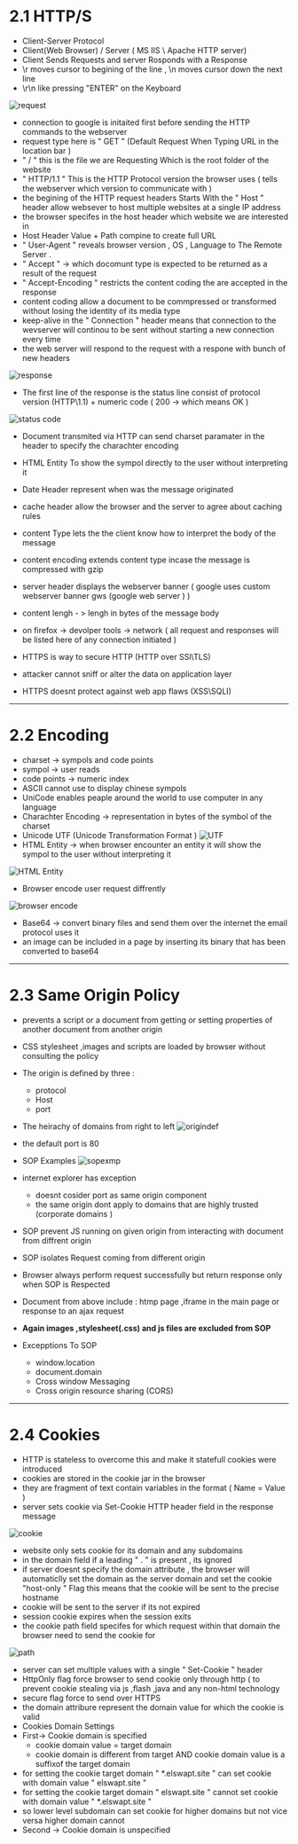 # 2.1 HTTP/S
- Client-Server Protocol
- Client(Web Browser) / Server ( MS IIS \ Apache HTTP server)
- Client Sends Requests and server Rosponds with a Response
- \r moves cursor to begining of the line , \n moves cursor down the next line
- \r\n like pressing "ENTER" on the Keyboard

 ![request](https://github.com/Islamkafafy123/Ewapt/blob/main/pictures/request.jpeg)
- connection to google is initaited first before sending the HTTP commands to the webserver
- request type here is  " GET " (Default Request When Typing URL in the location bar )
-  " / " this is the file we are Requesting Which is the root folder of the website
-  " HTTP/1.1 " This is the HTTP Protocol version the browser uses ( tells the webserver which version to communicate with )
-  the begining of the  HTTP request headers  Starts With the  " Host " header  allow websever to host multiple websites at a single IP address
-  the browser specifes in the host header which website we are interested in
-  Host Header Value + Path compine to create full URL
-  " User-Agent " reveals browser version , OS , Language to The Remote Server .
-  " Accept " -> which docomunt type is expected to be returned as a result of the request
-  " Accept-Encoding " restricts the content coding the are accepted in the response
-  content coding allow a document to be commpressed or transformed without losing the identity of its media type
-  keep-alive in the " Connection " header means that connection to the wevserver will continou to be sent without starting a new connection every time
-  the web server will respond to the request with a respone with bunch of new headers

  ![response](https://github.com/Islamkafafy123/Ewapt/blob/main/pictures/response.jpeg)
-  The first line of the response is the status line consist of protocol version (HTTP\1.1) + numeric code ( 200 -> which means OK )

  
  ![status code](https://github.com/Islamkafafy123/Ewapt/blob/main/pictures/status%20code.jpeg)
-  Document transmited via HTTP can send charset paramater in the header to specify the charachter encoding
-  HTML Entity To show the sympol directly to the user without interpreting it 

-  Date Header represent when was the message originated
-  cache header allow the browser and the server to agree about caching rules
-  content Type lets the the client know how to interpret the body of the message
-  content encoding extends content type incase the message is compressed with gzip
-  server header displays the webserver banner ( google uses custom webserver banner gws (google web server ) )
-  content lengh - > lengh in bytes of the message body
-  on firefox -> devolper tools -> network ( all request and responses will be listed here of any connection initiated )
-  HTTPS is way to secure HTTP (HTTP over SSl\TLS)
-  attacker cannot sniff or alter the data on application layer
-  HTTPS doesnt protect against web app flaws (XSS\SQLI)
- ----------------------------------------------------------------------------------------------------------------------------------------

# 2.2 Encoding
- charset -> sympols and code points
- sympol -> user reads
- code points -> numeric index
- ASCII cannot use to display chinese sympols
- UniCode enables peaple around the world to use computer in any language
- Charachter Encoding -> representation in bytes of the symbol of the charset
- Unicode UTF (Unicode Transformation Format )
 ![UTF](https://github.com/Islamkafafy123/Ewapt/blob/main/pictures/UTF.jpeg)
- HTML Entity -> when browser encounter an entity it will show the sympol to the user without interpreting it
  
 ![HTML Entity](https://github.com/Islamkafafy123/Ewapt/blob/main/pictures/HTML%20Entities.jpeg)

 - Browser encode user request diffrently

![browser encode](https://github.com/Islamkafafy123/Ewapt/blob/main/pictures/Urlencodebrowsers.jpeg)

- Base64 -> convert binary files and send them over the internet the email protocol uses it
- an image can be included in a page by inserting its binary that has been converted to base64
-----------------------------------------------------------------------------------------------------

 # 2.3 Same Origin Policy
 - prevents a script or a document from getting or setting properties of another document  from another origin
 - CSS stylesheet ,images and scripts are loaded by browser without consulting the policy
 - The origin is defined by three :
   - protocol
   - Host
   - port
 - The heirachy of domains from right to left
![origindef](https://github.com/Islamkafafy123/Ewapt/blob/main/pictures/origindef.jpeg)
 - the default port is 80
 - SOP Examples
![sopexmp](https://github.com/Islamkafafy123/Ewapt/blob/main/pictures/sopexmp.jpeg)

 - internet explorer has exception
   - doesnt cosider port as same origin component
   - the same origin dont apply to domains that are highly trusted (corporate domains )
 - SOP prevent JS running on given origin from interacting with document from diffrent origin
 - SOP isolates Request coming from different origin
 - Browser always perform request successfully but return response only when SOP is Respected
 - Document from above include : htmp page ,iframe in the main page or response to an ajax request
 -  **Again images ,stylesheet(.css) and js files are excluded from SOP**
 -  Excepptions To SOP
    - window.location
    - document.domain
    - Cross window Messaging
    - Cross origin resource sharing (CORS)
  ------------------------------------------------------------------------------------------------------------------------------------------------
  
   # 2.4 Cookies
   - HTTP is stateless to overcome this and make it statefull cookies were introduced
   - cookies are stored in the cookie jar in the browser
   - they are fragment of text contain variables in the format ( Name = Value )
   - server sets cookie via Set-Cookie HTTP header field in the response message
     
  ![cookie](https://github.com/Islamkafafy123/Ewapt/blob/main/pictures/cookie.jpeg)   
   - website only sets cookie for its domain and any subdomains
   - in the domain field if a leading " . " is present , its ignored
   - if server doesnt specify the domain attribute , the browser will automaticlly set the domain as the server domain and set the cookie "host-only " Flag this means that the cookie will be sent to the precise hostname
   - cookie will be sent to the server if its not expired
   - session cookie expires when the session exits
   - the cookie path field specifes for which request within that domain the browser need to send the cookie for
     
![path](https://github.com/Islamkafafy123/Ewapt/blob/main/pictures/path.jpeg) 

   - server can set multiple values with a single " Set-Cookie " header
   - HttpOnly flag force browser to send cookie only through http ( to prevent cookie stealing via js ,flash ,java and any non-html technology
   - secure flag force to send over HTTPS
   - the domain attribure represent the domain value for which the cookie is valid
   - Cookies Domain Settings
   - First-> Cookie domain is specified
      - cookie domain value = target domain
      - cookie domain is different from target AND cookie domain value is a suffixof the target domain
   - for setting the cookie target domain " *.elswapt.site " can set cookie with domain value " elswapt.site "
   - for setting the cookie target domain  " elswapt.site " cannot set cookie with domain value " *.elswapt.site "
   - so lower level subdomain can set cookie for higher domains but not vice versa higher domain cannot
   - Second -> Cookie domain is unspecified

   

